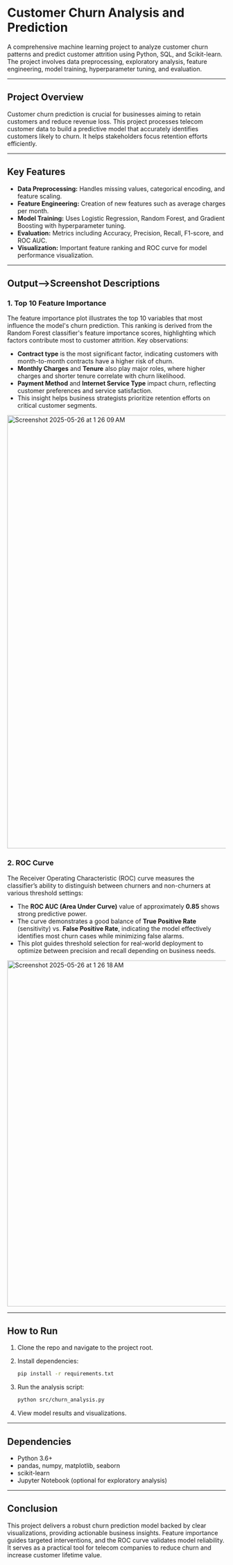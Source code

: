 # Customer Churn Analysis and Prediction

A comprehensive machine learning project to analyze customer churn patterns and predict customer attrition using Python, SQL, and Scikit-learn. The project involves data preprocessing, exploratory analysis, feature engineering, model training, hyperparameter tuning, and evaluation.

---

## Project Overview

Customer churn prediction is crucial for businesses aiming to retain customers and reduce revenue loss. This project processes telecom customer data to build a predictive model that accurately identifies customers likely to churn. It helps stakeholders focus retention efforts efficiently.

---

## Key Features

* **Data Preprocessing:** Handles missing values, categorical encoding, and feature scaling.
* **Feature Engineering:** Creation of new features such as average charges per month.
* **Model Training:** Uses Logistic Regression, Random Forest, and Gradient Boosting with hyperparameter tuning.
* **Evaluation:** Metrics including Accuracy, Precision, Recall, F1-score, and ROC AUC.
* **Visualization:** Important feature ranking and ROC curve for model performance visualization.

---

## Output-->Screenshot Descriptions

### 1. Top 10 Feature Importance

The feature importance plot illustrates the top 10 variables that most influence the model's churn prediction. This ranking is derived from the Random Forest classifier's feature importance scores, highlighting which factors contribute most to customer attrition. Key observations:

* **Contract type** is the most significant factor, indicating customers with month-to-month contracts have a higher risk of churn.
* **Monthly Charges** and **Tenure** also play major roles, where higher charges and shorter tenure correlate with churn likelihood.
* **Payment Method** and **Internet Service Type** impact churn, reflecting customer preferences and service satisfaction.
* This insight helps business strategists prioritize retention efforts on critical customer segments.

<img width="998" alt="Screenshot 2025-05-26 at 1 26 09 AM" src="https://github.com/user-attachments/assets/4a4f2708-6523-4083-9369-453ea349da99" />


### 2. ROC Curve


The Receiver Operating Characteristic (ROC) curve measures the classifier’s ability to distinguish between churners and non-churners at various threshold settings:

* The **ROC AUC (Area Under Curve)** value of approximately **0.85** shows strong predictive power.
* The curve demonstrates a good balance of **True Positive Rate** (sensitivity) vs. **False Positive Rate**, indicating the model effectively identifies most churn cases while minimizing false alarms.
* This plot guides threshold selection for real-world deployment to optimize between precision and recall depending on business needs.

<img width="797" alt="Screenshot 2025-05-26 at 1 26 18 AM" src="https://github.com/user-attachments/assets/f4eb9a1e-cbca-4ad2-b7a3-e1ce79c91977" />

---

## How to Run

1. Clone the repo and navigate to the project root.
2. Install dependencies:

   ```bash
   pip install -r requirements.txt
   ```
3. Run the analysis script:

   ```bash
   python src/churn_analysis.py
   ```
4. View model results and visualizations.

---

## Dependencies

* Python 3.6+
* pandas, numpy, matplotlib, seaborn
* scikit-learn
* Jupyter Notebook (optional for exploratory analysis)

---

## Conclusion

This project delivers a robust churn prediction model backed by clear visualizations, providing actionable business insights. Feature importance guides targeted interventions, and the ROC curve validates model reliability. It serves as a practical tool for telecom companies to reduce churn and increase customer lifetime value.

